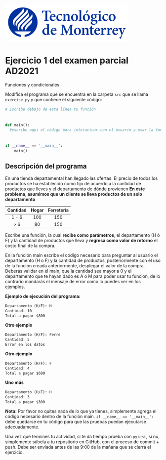 ![Tec de Monterrey](../../images/logotecmty.png)
# Ejercicio 1 del examen parcial AD2021
Funciones y condicionales

Modifica el programa que se encuentra en la carpeta `src` que se llama `exercise.py` y que contiene el siguiente código:

```python
# Escribe debajo de esta línea tu función


def main():
  #escribe aqui el código para interactuar con el usuario y usar la función


if __name__ == '__main__':
    main()
```

## Descripción del programa  
En una tienda departamental han llegado las ofertas. El precio de todos los productos se ha establecido como fijo de acuerdo a la cantidad de productos que lleves y el departamento de dónde provienen **En este problema, asumimos que un cliente se lleva productos de un solo departamento**


|     Cantidad    |  Hogar    |  Ferretería     | 
| :-------------: |:-------------:| :-------------:| 
|   1 - 6         |    100      |   150        |
|    > 6          |    80       |   150        |


Escribe una función, la cual **recibe como parámetros**, el departamento (H ó F) y la cantidad de productos que lleva y **regresa como valor de retorno** el costo final de la compra.

En la función main escribe el código necesario para preguntar al usuario el departamento (H o F) y la cantidad de productos, posteriormente con el uso de la función creada anteriormente, desplegar el valor de la compra. Deberás validar en el main, que la cantidad sea mayor a 0 y el departamento que te hayan dado es A o M para poder usar tu función, de lo contrario mandarás el mensaje de error como lo puedes ver en los ejemplos.

**Ejemplo de ejecución del programa:** 
``` 
Departamento (H/F): H
Cantidad: 10
Total a pagar $800 
```
**Otro ejemplo**
``` 
Departamento (H/F): Ferre
Cantidad: 5
Error en los datos
``` 
**Otro ejemplo**
``` 
Departamento (H/F): F
Cantidad: 4
Total a pagar $600
``` 
**Uno más**
``` 
Departamento (H/F): H
Cantidad: 3
Total a pagar $300
``` 

**Nota:** Por favor no quites nada de lo que ya tienes, simplemente agrega el código 
necesario dentro de la función main. 
`if __name__ == '__main__':` debe quedarse en tu código para que las pruebas puedan 
ejecutarse adecuadamente.

Una vez que termines tu actividad, si te da tiempo prueba con
`pytest`, si no, simplemente súbela a tu repositorio en GitHub, con el proceso de commit + push.
Debe ser enviada antes de las 9:00 de la mañana que se cierra el ejercicio.

